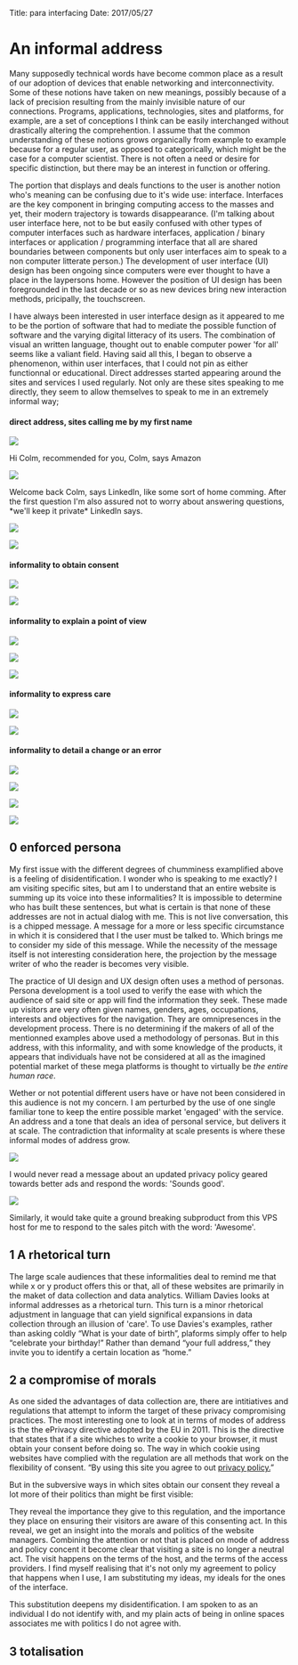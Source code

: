 Title: para interfacing
Date: 2017/05/27

<!-- ### para interfacing:
* Part 1: examples
* Part 2: observations
* Part 3: observations → project
* Part 4: adversarial.interfacing.space site study -->

# An informal address

Many supposedly technical words have become common place as a result of our adoption of devices that enable networking and interconnectivity. Some of these notions have taken on new meanings, possibly because of a lack of precision resulting from the mainly invisible nature of our connections. Programs, applications, technologies, sites and platforms, for example, are a set of conceptions I think can be easily interchanged without drastically altering the comprehention. I assume that the common understanding of these notions grows organically from example to example because for a regular user, as opposed to categorically, which might be the case for a computer scientist. There is not often a need or desire for specific distinction, but there may be an interest in function or offering.

The portion that displays and deals functions to the user is another notion who's meaning can be confusing due to it's wide use: interface. Interfaces are the key component in bringing computing access to the masses and yet, their modern trajectory is towards disappearance. (I'm talking about user interface here, not to be but easily confused with other types of computer interfaces such as hardware interfaces, application / binary interfaces or application / programming interface that all are shared boundaries between components but only user interfaces aim to speak to a non computer litterate person.) The development of user interface (UI) design has been ongoing since computers were ever thought to have a place in the laypersons home. However the position of UI design has been foregrounded in the last decade or so as new devices bring new interaction methods, pricipally, the touchscreen.

I have always been interested in user interface design as it appeared to me to be the portion of software that had to mediate the possible function of software and the varying digital litteracy of its users. The combination of visual an written language, thought out to enable computer power 'for all' seems like a valiant field. Having said all this, I began to observe a phenomenon, within user interfaces, that I could not pin as either functionnal or educational. Direct addresses started appearing around the sites and services I used regularly. Not only are these sites speaking to me directly, they seem to allow themselves to speak to me in an extremely informal way;

#### direct address, sites calling me by my first name
![](../images/grad-pres/hi-colm-amazon.png)
<figcaption>Hi Colm, recommended for you, Colm, says Amazon</figcaption>

![](../images/grad-pres/dont-worry-well-keep-it-private-crop.png)
<figcaption>Welcome back Colm, says LinkedIn, like some sort of home comming. After the first question I'm also assured not to worry about answering questions, *we'll keep it private* LinkedIn says.</figcaption>

![](../images/grad-pres/5057840351_f14f986073_b.jpg)

![](../images/grad-pres/tumblr-welcome-back.png)


#### informality to obtain consent

![](../images/grad-pres/tumblr-consent-sure.png)

![](../images/grad-pres/twitter-sounds-good.png)

#### informality to explain a point of view

![](../images/grad-pres/Screenshot_2017-02-13_12-32-02.png)

![](../images/grad-pres/daily-mash-crop.png)

![](../images/grad-pres/nothardtoexplain-crop.png)

#### informality to express care

![](../images/grad-pres/memo2.jpg)

![](../images/grad-pres/splat-human-head.png)

#### informality to detail a change or an error

![](../images/grad-pres/tumblr-date-thee.png)

![](../images/grad-pres/oh-fine.png)

![](../images/grad-pres/highly-trained-monkeys.png)

![](../images/grad-pres/digitalocean-awesome.png)

<!-- #### observations & questions -->

## 0 enforced persona

My first issue with the different degrees of chumminess examplified above is a feeling of disidentification. I wonder who is speaking to me exactly? I am visiting specific sites, but am I to understand that an entire website is summing up its voice into these informalities? It is impossible to determine who has built these sentences, but what is certain is that none of these addresses are not in actual dialog with me. This is not live conversation, this is a chipped message. A message for a more or less specific circumstance in which it is considered that I the user must be talked to. Which brings me to consider my side of this message. While the necessity of the message itself is not interesting consideration here, the projection by the message writer of who the reader is becomes very visible.

The practice of UI design and UX design often uses a method of personas. Persona development is a tool used to verify the ease with which the audience of said site or app will find the information they seek. These made up visitors are very often given names, genders, ages, occupations, interests and objectives for the navigation. They are omnipresences in the development process. There is no determining if the makers of all of the mentionned examples above used a methodology of personas. But in this address, with this informality, and with some knowledge of the products, it appears that individuals have not be considered at all as the imagined potential market of these mega platforms is thought to virtually be *the entire human race*.

Wether or not potential different users have or have not been considered in this audience is not my concern. I am perturbed by the use of one single familiar tone to keep the entire possible market 'engaged' with the service. An address and a tone that deals an idea of personal service, but delivers it at scale. The contradiction that informality at scale presents is where these informal modes of address grow.

![](../images/grad-pres/twitter-sounds-good.png)

I would never read a message about an updated privacy policy geared towards better ads and respond the words: 'Sounds good'.

![](../images/grad-pres/digitalocean-awesome.png)

Similarly, it would take quite a ground breaking subproduct from this VPS host for me to respond to the sales pitch with the word: 'Awesome'.

## 1 A rhetorical turn

The large scale audiences that these informalities deal to remind me that while x or y product offers this or that, all of these websites are primarily in the maket of data collection and data analytics. William Davies looks at informal addresses as a rhetorical turn. This turn is a minor rhetorical adjustment in language that can yield significal expansions in data collection through an illusion of 'care'. To use Davies's examples, rather than asking coldly “What is your date of birth”, plaforms simply offer to help “celebrate your birthday!” Rather than demand “your full address,” they invite you to identify a certain location as “home.”

## 2 a compromise of morals

As one sided the advantages of data collection are, there are intitiatives and regulations that attempt to inform the target of these privacy compromising practices. The most interesting one to look at in terms of modes of address is the the ePrivacy directive adopted by the EU in 2011. This is the directive that states that if a site whiches to write a cookie to your browser, it must obtain your consent before doing so. The way in which cookie using websites have complied with the regulation are all methods that work on the flexibility of consent. “By using this site you agree to out <u>privacy policy.</u>”

But in the subversive ways in which sites obtain our consent they reveal a lot more of their politics than might be first visible:

They reveal the importance they give to this regulation, and the importance they place on ensuring their visitors are aware of this consenting act. In this reveal, we get an insight into the morals and politics of the website managers. Combining the attention or not that is placed on mode of address and policy concent it become clear that visiting a site is no longer a neutral act. The visit happens on the terms of the host, and the terms of the access providers. I find myself realising that it's not only my agreement to policy that happens when I use, I am substituting my ideas, my ideals for the ones of the interface.

This substitution deepens my disidentification. I am spoken to as an individual I do not identify with, and my plain acts of being in online spaces associates me with politics I do not agree with.

## 3 totalisation
